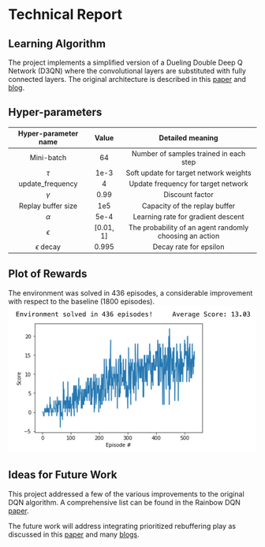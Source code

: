 [//]: # (Image References)

[image1]: images/reward_plot.png "Plot of rewards"
[image2]: images/d3qn.png    "Original architecture for D3QN"
[image3]: images/double_dqn.png "Original double DQN architecture"

# Technical Report

## Learning Algorithm
The project implements a simplified version of a Dueling Double Deep Q Network (D3QN) where the convolutional layers are substituted with fully connected layers. The original architecture is described in this [paper](https://www.semanticscholar.org/paper/V-D-D3QN%3A-the-Variant-of-Double-Deep-Q-Learning-Huang-Wei/e6a1640c03c50a55ef3e00a0592dbb0851fe33bb) and [blog](https://medium.com/analytics-vidhya/introduction-to-dueling-double-deep-q-network-d3qn-8353a42f9e55).


<!-- ![Original architecture for D3QN][image2] -->

## Hyper-parameters

| Hyper-parameter name | Value   | Detailed meaning                       |
| :---:                |:----:   | :---:                                  |
| Mini-batch           | 64      | Number of samples trained in each step |
| $\tau$               | 1e-3    | Soft update for target network weights |
| update_frequency     | 4       | Update frequency for target network    |
| $\gamma$             | 0.99    | Discount factor                        |
| Replay buffer size   | 1e5     | Capacity of the replay buffer          |
| $\alpha$             | 5e-4    | Learning rate for gradient descent     |
| $\epsilon$           |[0.01, 1]| The probability of an agent randomly choosing an action |
| $\epsilon$ decay     | 0.995   | Decay rate for epsilon                 |


## Plot of Rewards
The environment was solved in 436 episodes, a considerable improvement with respect to the baseline (1800 episodes).
![Plot of rewards][image1]

## Ideas for Future Work

This project addressed a few of the various improvements to the original DQN algorithm. A comprehensive list can be found in the Rainbow DQN [paper](https://arxiv.org/pdf/1710.02298.pdf). 

The future work will address integrating prioritized rebuffering play as discussed in this [paper](https://arxiv.org/pdf/1511.05952.pdf) and many [blogs](https://towardsdatascience.com/how-to-implement-prioritized-experience-replay-for-a-deep-q-network-a710beecd77b).
